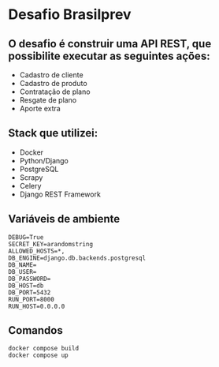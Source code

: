 # Desafio Brasilprev

## O desafio é construir uma API REST, que possibilite executar as seguintes ações:

- Cadastro de cliente
- Cadastro de produto
- Contratação de plano
- Resgate de plano
- Aporte extra

## Stack que utilizei:

- Docker
- Python/Django
- PostgreSQL
- Scrapy
- Celery
- Django REST Framework

## Variáveis de ambiente

    DEBUG=True
    SECRET_KEY=arandomstring
    ALLOWED_HOSTS=*,
    DB_ENGINE=django.db.backends.postgresql
    DB_NAME=
    DB_USER=
    DB_PASSWORD=
    DB_HOST=db
    DB_PORT=5432
    RUN_PORT=8000
    RUN_HOST=0.0.0.0

## Comandos

    docker compose build
    docker compose up
